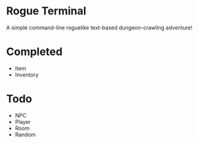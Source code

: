 Rogue Terminal
==============

A simple command-line roguelike text-based dungeon-crawling adventure!

Completed
=========

* Item
* Inventory

Todo
====

* NPC
* Player
* Room
* Random
